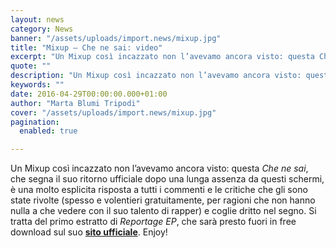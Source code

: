 ```yaml
---
layout: news
category: News
banner: "/assets/uploads/import.news/mixup.jpg"
title: "Mixup – Che ne sai: video"
excerpt: "Un Mixup così incazzato non l’avevamo ancora visto: questa Che ne sai, che segna il suo ritorno ufficiale dopo una lunga assenza da questi schermi, è una molto esplicita risposta a tutti i commenti e le critiche che gli sono state rivolte (spesso e volentieri gratuitamente, per ragioni che non hanno nulla a che vedere con [&hellip"
quote: ""
description: "Un Mixup così incazzato non l’avevamo ancora visto: questa Che ne sai, che segna il suo ritorno ufficiale dopo una lunga assenza da questi schermi, è una molto esplicita risposta a tutti i commenti e le critiche che gli sono state rivolte (spesso e volentieri gratuitamente, per ragioni che non hanno nulla a che vedere con [&hellip"
keywords: ""
date: 2016-04-29T00:00:00.000+01:00
author: "Marta Blumi Tripodi"
cover: "/assets/uploads/import.news/mixup.jpg"
pagination:
  enabled: true

---
```


Un Mixup così incazzato non l’avevamo ancora visto: questa _Che ne sai_, che segna il suo ritorno ufficiale dopo una lunga assenza da questi schermi, è una molto esplicita risposta a tutti i commenti e le critiche che gli sono state rivolte (spesso e volentieri gratuitamente, per ragioni che non hanno nulla a che vedere con il suo talento di rapper) e coglie dritto nel segno. Si tratta del primo estratto di _Reportage EP_, che sarà presto fuori in free download sul suo [**sito ufficiale**](https://www.marcomixup.it). Enjoy!